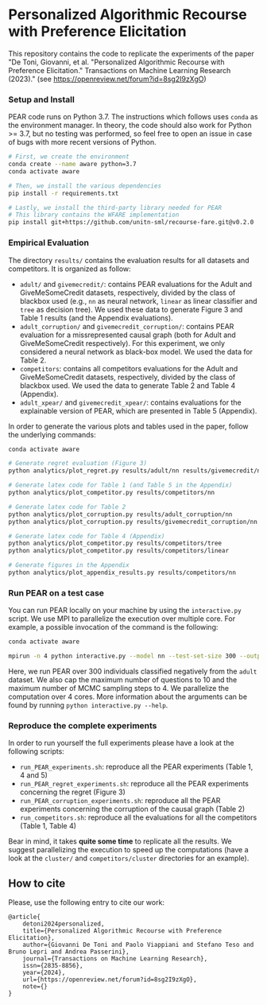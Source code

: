 # Personalized Algorithmic Recourse with Preference Elicitation

This repository contains the code to replicate the experiments of the paper "De Toni, Giovanni, et al. "Personalized Algorithmic Recourse with Preference Elicitation." Transactions on Machine Learning Research (2023)." (see https://openreview.net/forum?id=8sg2I9zXgO)

### Setup and Install

PEAR code runs on Python 3.7. The instructions which follows uses `conda` as the environment manager. In theory, the code should also work for Python >= 3.7, but no testing was performed, so feel free to open an issue in case of bugs with more recent versions of Python.

```bash
# First, we create the environment
conda create --name aware python=3.7
conda activate aware

# Then, we install the various dependencies
pip install -r requirements.txt

# Lastly, we install the third-party library needed for PEAR
# This library contains the WFARE implementation
pip install git+https://github.com/unitn-sml/recourse-fare.git@v0.2.0
```

### Empirical Evaluation

The directory `results/` contains the evaluation results for all datasets and competitors. It is organized as follow:
* `adult/` and `givemecredit/`: contains PEAR evaluations for the Adult and GiveMeSomeCredit datasets, respectively, divided by the class of blackbox used (e.g., `nn` as neural network, `linear` as linear classifier and `tree` as decision tree). We used these data to generate Figure 3 and Table 1 results (and the Appendix evaluations).
* `adult_corruption/` and `givemecredit_corruption/`: contains PEAR evaluation for a missrepresented causal graph (both for Adult and GiveMeSomeCredit respectively). For this experiment, we only considered a neural network as black-box model. We used the data for Table 2.
* `competitors`: contains all competitors evaluations for the Adult and GiveMeSomeCredit datasets, respectively, divided by the class of blackbox used. We used the data to generate Table 2 and Table 4 (Appendix).
* `adult_xpear/` and `givemecredit_xpear/`: contains evaluations for the explainable version of PEAR, which are presented in Table 5 (Appendix).

In order to generate the various plots and tables used in the paper, follow the underlying commands:
```bash
conda activate aware

# Generate regret evaluation (Figure 3)
python analytics/plot_regret.py results/adult/nn results/givemecredit/nn

# Generate latex code for Table 1 (and Table 5 in the Appendix)
python analytics/plot_competitor.py results/competitors/nn

# Generate latex code for Table 2
python analytics/plot_corruption.py results/adult_corruption/nn
python analytics/plot_corruption.py results/givemecredit_corruption/nn

# Generate latex code for Table 4 (Appendix)
python analytics/plot_competitor.py results/competitors/tree
python analytics/plot_competitor.py results/competitors/linear

# Generate figures in the Appendix
python analytics/plot_appendix_results.py results/competitors/nn
```

### Run PEAR on a test case

You can run PEAR locally on your machine by using the `interactive.py` script. We use MPI to parallelize the execution over multiple core. For example, a possible invocation of the command is the following:
```bash
conda activate aware

mpirun -n 4 python interactive.py --model nn --test-set-size 300 --output . --dataset adult --mcmc-steps 4 --questions 10
```
Here, we run PEAR over 300 individuals classified negatively from the `adult` dataset. We also cap the maximum number of questions to 10 and the maximum number of MCMC sampling steps to 4. We parallelize the computation over 4 cores. More information about the arguments can be found by running `python interactive.py --help`.

### Reproduce the complete experiments

In order to run yourself the full experiments please have a look at the following scripts:
* `run_PEAR_experiments.sh`: reproduce all the PEAR experiments (Table 1, 4 and 5)
* `run_PEAR_regret_experiments.sh`: reproduce all the PEAR experiments concerning the regret (Figure 3)
* `run_PEAR_corruption_experiments.sh`: reproduce all the PEAR experiments concerning the corruption of the causal graph (Table 2)
* `run_competitors.sh`: reproduce all the evaluations for all the competitors (Table 1, Table 4)

Bear in mind, it takes **quite some time** to replicate all the results. We suggest parallelizing the execution to speed up the computations (have a look at the `cluster/` and `competitors/cluster` directories for an example).

## How to cite

Please, use the following entry to cite our work:

```
@article{
    detoni2024personalized,
    title={Personalized Algorithmic Recourse with Preference Elicitation},
    author={Giovanni De Toni and Paolo Viappiani and Stefano Teso and Bruno Lepri and Andrea Passerini},
    journal={Transactions on Machine Learning Research},
    issn={2835-8856},
    year={2024},
    url={https://openreview.net/forum?id=8sg2I9zXgO},
    note={}
}
```







